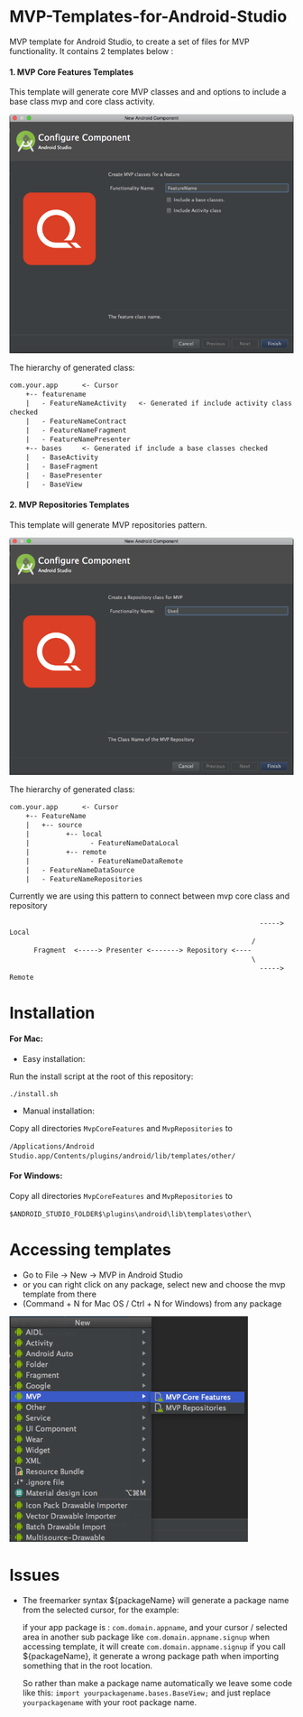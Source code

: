 # MVP-Templates-for-Android-Studio
MVP template for Android Studio, to create a set of files for MVP functionality.
It contains 2 templates below :


#### 1. MVP Core Features Templates
This template will generate core MVP classes and and options to include a base class mvp and core class activity.

![MVP Core Features UI](screenshots/mvp-core-features.png "MVP Core Features UI")

The hierarchy of generated class:
```
com.your.app      <- Cursor
    +-- featurename
    |   - FeatureNameActivity   <- Generated if include activity class checked
    |   - FeatureNameContract
    |   - FeatureNameFragment
    |   - FeatureNamePresenter
    +-- bases     <- Generated if include a base classes checked
    |   - BaseActivity    
    |   - BaseFragment   
    |   - BasePresenter     
    |   - BaseView    
```


#### 2. MVP Repositories Templates
This template will generate MVP repositories pattern.

![MVP Repositories UI](screenshots/mvp-repositories.png "MVP Repositories UI")

The hierarchy of generated class:
```
com.your.app      <- Cursor
    +-- FeatureName
    |   +-- source
    |         +-- local
    |               - FeatureNameDataLocal
    |         +-- remote
    |               - FeatureNameDataRemote
    |   - FeatureNameDataSource
    |   - FeatureNameRepositories
```

Currently we are using this pattern to connect between mvp core class and repository
``` 
                                                              -----> Local
                                                            /
      Fragment  <-----> Presenter <-------> Repository <----
                                                            \
                                                              -----> Remote
```


# Installation
#### For Mac:

- Easy installation:

Run the install script at the root of this repository:

```
./install.sh
```

- Manual installation:

Copy all directories `MvpCoreFeatures` and `MvpRepositories` to

`/Applications/Android Studio.app/Contents/plugins/android/lib/templates/other/`

#### For Windows:

Copy all directories `MvpCoreFeatures` and `MvpRepositories` to 

`$ANDROID_STUDIO_FOLDER$\plugins\android\lib\templates\other\`


# Accessing templates

- Go to File -> New -> MVP in Android Studio
- or you can right click on any package, select new and choose the mvp template from there
- (Command + N for Mac OS / Ctrl + N for Windows) from any package

![Accessing templates](screenshots/accessing-templates.png "Accessing templates")


# Issues
- The freemarker syntax ${packageName} will generate a package name from the selected cursor, 
for the example:

  if your app package is : ```com.domain.appname```, and your cursor / selected area in another sub package like          ```com.domain.appname.signup``` when accessing template, it will create ```com.domain.appname.signup``` if you call ${packageName}, it generate a wrong package path when importing something that in the root location. 
  
  So rather than make a package name automatically we leave some code like this: ```import yourpackagename.bases.BaseView;``` and just replace ```yourpackagename``` with your root package name.
